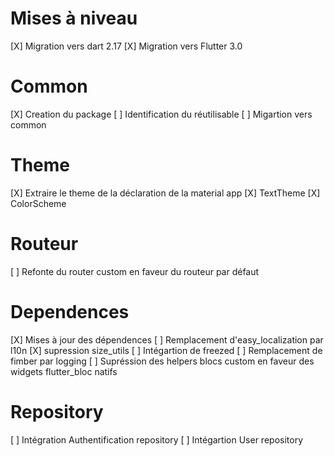 # Mises à niveau
[X] Migration vers dart 2.17
[X] Migration vers Flutter 3.0

# Common
[X] Creation du package
[ ] Identification du réutilisable
[ ] Migartion vers common

# Theme
[X] Extraire le theme de la déclaration de la material app
[X] TextTheme
[X] ColorScheme

# Routeur
[ ] Refonte du router custom en faveur du routeur par défaut

# Dependences
[X] Mises à jour des dépendences 
[ ] Remplacement d'easy_localization par l10n
[X] supression size_utils
[ ] Intégartion de freezed
[ ] Remplacement de fimber par logging
[ ] Supréssion des helpers blocs custom en faveur des widgets flutter_bloc natifs

# Repository
[ ] Intégration Authentification repository
[ ] Intégartion User repository